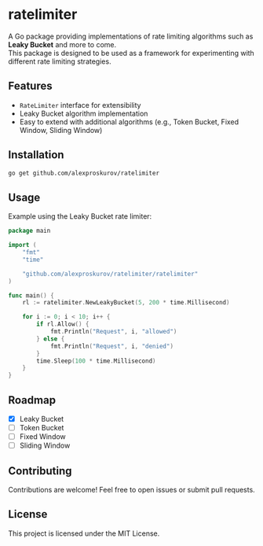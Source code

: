 # ratelimiter

A Go package providing implementations of rate limiting algorithms such as **Leaky Bucket** and more to come.  
This package is designed to be used as a framework for experimenting with different rate limiting strategies.

## Features

- `RateLimiter` interface for extensibility
- Leaky Bucket algorithm implementation
- Easy to extend with additional algorithms (e.g., Token Bucket, Fixed Window, Sliding Window)

## Installation

```bash
go get github.com/alexproskurov/ratelimiter
```

## Usage

Example using the Leaky Bucket rate limiter:

```go
package main

import (
    "fmt"
    "time"

    "github.com/alexproskurov/ratelimiter/ratelimiter"
)

func main() {
    rl := ratelimiter.NewLeakyBucket(5, 200 * time.Millisecond)

    for i := 0; i < 10; i++ {
        if rl.Allow() {
            fmt.Println("Request", i, "allowed")
        } else {
            fmt.Println("Request", i, "denied")
        }
        time.Sleep(100 * time.Millisecond)
    }
}
```

## Roadmap

- [x] Leaky Bucket
- [ ] Token Bucket
- [ ] Fixed Window
- [ ] Sliding Window

## Contributing

Contributions are welcome! Feel free to open issues or submit pull requests.

## License

This project is licensed under the MIT License.

